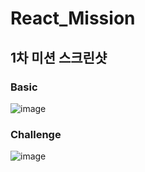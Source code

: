 # React_Mission
## 1차 미션 스크린샷
### Basic
![image](https://user-images.githubusercontent.com/54294796/154803169-ce9eef59-99cb-4e03-a5bf-178454c3d02e.png)
### Challenge
![image](https://user-images.githubusercontent.com/54294796/154803044-4a7764a0-4d6f-4fb8-90c2-047b872045ce.png)